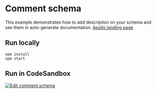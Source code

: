 # Comment schema

This example demonstrates how to add description on your schema and see them in auto-generate documentation.
[Apollo landing page](https://www.apollographql.com/docs/apollo-server/api/plugin/landing-pages/#default-non-production-landing-page)

## Run locally

```shell
npm install
npm start
```

## Run in CodeSandbox

<a href="https://codesandbox.io/s/github/apollographql/docs-examples/tree/main/apollo-server/v4/comment-schema?fontsize=14&hidenavigation=1&theme=dark">
  <img alt="Edit comment schema" src="https://codesandbox.io/static/img/play-codesandbox.svg">
</a>
